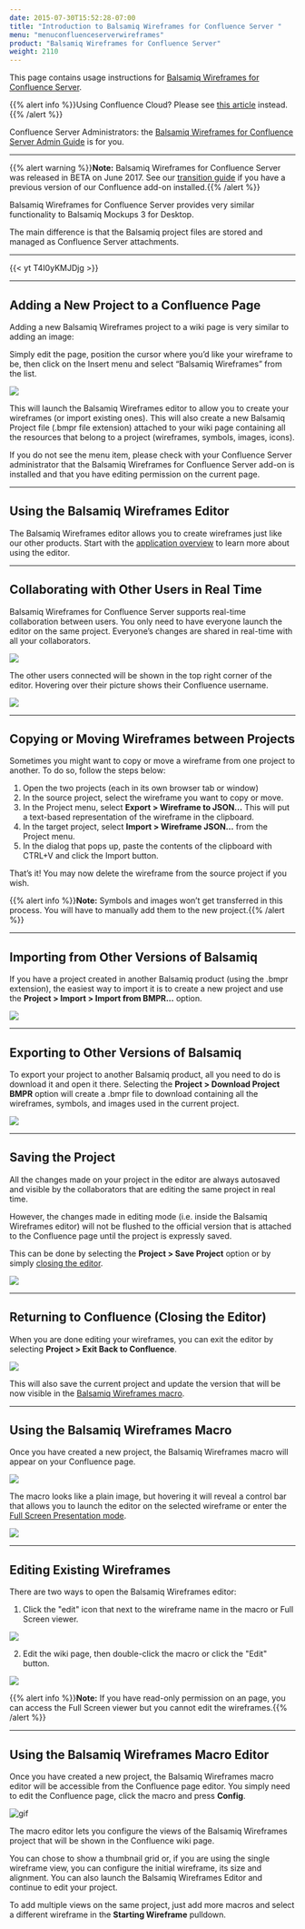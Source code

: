 ```yaml
---
date: 2015-07-30T15:52:28-07:00
title: "Introduction to Balsamiq Wireframes for Confluence Server "
menu: "menuconfluenceserverwireframes"
product: "Balsamiq Wireframes for Confluence Server"
weight: 2110
---
```


This page contains usage instructions for [Balsamiq Wireframes for Confluence Server](https://marketplace.atlassian.com/plugins/com.balsamiq.confluence.plugins.mockups/server/overview).

{{% alert info %}}Using Confluence Cloud? Please see [this article](https://docs.balsamiq.com/confluence/cloud/intro/) instead.{{% /alert %}}

Confluence Server Administrators: the [Balsamiq Wireframes for Confluence Server Admin Guide](../admin-guide/) is for you.

* * *

{{% alert warning %}}**Note:** Balsamiq Wireframes for Confluence Server was released in BETA on June 2017. See our [transition guide](../transition-guide/) if you have a previous version of our Confluence add-on installed.{{% /alert %}}

Balsamiq Wireframes for Confluence Server provides very similar functionality to Balsamiq Mockups 3 for Desktop.

The main difference is that the Balsamiq project files are stored and managed as Confluence Server attachments.

* * *

{{< yt T4I0yKMJDjg >}}

* * *

## Adding a New Project to a Confluence Page

Adding a new Balsamiq Wireframes project to a wiki page is very similar to adding an image:

Simply edit the page, position the cursor where you’d like your wireframe to be, then click on the Insert menu and select “Balsamiq Wireframes” from the list.

![](//media.balsamiq.com/img/support/docs/confluence/wireframes/add-balsamiq-project.png)

This will launch the Balsamiq Wireframes editor to allow you to create your wireframes (or import existing ones). This will also create a new Balsamiq Project file (.bmpr file extension) attached to your wiki page containing all the resources that belong to a project (wireframes, symbols, images, icons).

If you do not see the menu item, please check with your Confluence Server administrator that the Balsamiq Wireframes for Confluence Server add-on is installed and that you have editing permission on the current page.

* * *

## Using the Balsamiq Wireframes Editor

The Balsamiq Wireframes editor allows you to create wireframes just like our other products. Start with the [application overview](../overview/) to learn more about using the editor.

* * *

## Collaborating with Other Users in Real Time

Balsamiq Wireframes for Confluence Server supports real-time collaboration between users. You only need to have everyone launch the editor on the same project. Everyone’s changes are shared in real-time with all your collaborators.

![](//media.balsamiq.com/img/support/docs/confluence/wireframes/update-rtc.png)

The other users connected will be shown in the top right corner of the editor. Hovering over their picture shows their Confluence username.

![](//media.balsamiq.com/img/support/docs/confluence/wireframes/avatars.png)

* * *

## Copying or Moving Wireframes between Projects

Sometimes you might want to copy or move a wireframe from one project to another. To do so, follow the steps below:

1. Open the two projects (each in its own browser tab or window)
2. In the source project, select the wireframe you want to copy or move.
3. In the Project menu, select **Export > Wireframe to JSON…** This will put a text-based representation of the wireframe in the clipboard.
4. In the target project, select **Import > Wireframe JSON…** from the Project menu.
5. In the dialog that pops up, paste the contents of the clipboard with CTRL+V and click the Import button.

That’s it! You may now delete the wireframe from the source project if you wish.

{{% alert info %}}**Note:** Symbols and images won’t get transferred in this process. You will have to manually add them to the new project.{{% /alert %}}

* * *

## Importing from Other Versions of Balsamiq

If you have a project created in another Balsamiq product (using the .bmpr extension), the easiest way to import it is to create a new project and use the **Project > Import > Import from BMPR...** option.

![](//media.balsamiq.com/img/support/docs/confluence/wireframes/import-bmpr.png)

* * *

## Exporting to Other Versions of Balsamiq

To export your project to another Balsamiq product, all you need to do is download it and open it there. Selecting the **Project > Download Project BMPR** option will create a .bmpr file to download containing all the wireframes, symbols, and images used in the current project.

![](//media.balsamiq.com/img/support/docs/confluence/wireframes/export-bmpr.png)

* * *

## Saving the Project

All the changes made on your project in the editor are always autosaved and visible by the collaborators that are editing the same project in real time.

However, the changes made in editing mode (i.e. inside the Balsamiq Wireframes editor) will not be flushed to the official version that is attached to the Confluence page until the project is expressly saved.

This can be done by selecting the **Project > Save Project** option or by simply [closing the editor](#returning-to-confluence-closing-the-editor).

![](//media.balsamiq.com/img/support/docs/confluence/wireframes/save.png)

* * *

## Returning to Confluence (Closing the Editor)

When you are done editing your wireframes, you can exit the editor by selecting **Project > Exit Back to Confluence**.

![](//media.balsamiq.com/img/support/docs/confluence/wireframes/close.png)

This will also save the current project and update the version that will be now visible in the [Balsamiq Wireframes macro](#using-the-balsamiq-wireframes-macro).

* * *

## Using the Balsamiq Wireframes Macro

Once you have created a new project, the Balsamiq Wireframes macro will appear on your Confluence page.

![](//media.balsamiq.com/img/support/docs/confluence/wireframes/macro.png)

The macro looks like a plain image, but hovering it will reveal a control bar that allows you to launch the editor on the selected wireframe or enter the [Full Screen Presentation mode](../fullscreen/).

![](//media.balsamiq.com/img/support/docs/confluence/wireframes/control-bar.png)

* * *

## Editing Existing Wireframes

There are two ways to open the Balsamiq Wireframes editor:

1. Click the "edit" icon that next to the wireframe name in the macro or Full Screen viewer.

![](//media.balsamiq.com/img/support/docs/confluence/wireframes/edit.png)

2. Edit the wiki page, then double-click the macro or click the "Edit" button.

![](//media.balsamiq.com/img/support/docs/confluence/wireframes/edit-2.png)

{{% alert info %}}**Note:** If you have read-only permission on an page, you can access the Full Screen viewer but you cannot edit the wireframes.{{% /alert %}}

* * *

## Using the Balsamiq Wireframes Macro Editor

Once you have created a new project, the Balsamiq Wireframes macro editor will be accessible from the Confluence page editor. You simply need to edit the Confluence page, click the macro and press **Config**.

![gif](//media.balsamiq.com/img/support/docs/confluence/wireframes/macro-editor.png)

The macro editor lets you configure the views of the Balsamiq Wireframes project that will be shown in the Confluence wiki page.

You can chose to show a thumbnail grid or, if you are using the single wireframe view, you can configure the initial wireframe, its size and alignment. You can also launch the Balsamiq Wireframes Editor and continue to edit your project.

To add multiple views on the same project, just add more macros and select a different wireframe in the **Starting Wireframe** pulldown.
